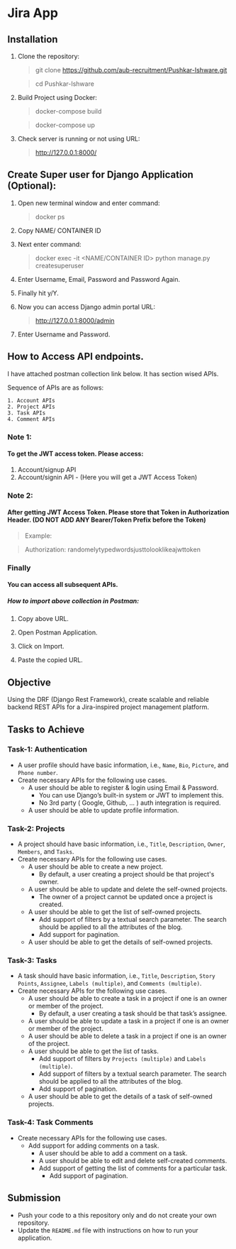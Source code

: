 # Jira App

## Installation
1. Clone the repository:
    > git clone https://github.com/aub-recruitment/Pushkar-Ishware.git

    > cd Pushkar-Ishware

2. Build Project using Docker:
    > docker-compose build

    > docker-compose up
  
3.  Check server is running or not using URL:
    > http://127.0.0.1:8000/


## Create Super user for Django Application (Optional):
1. Open new terminal window and enter command:
    > docker ps

2. Copy NAME/ CONTAINER ID

3. Next enter command:
    > docker exec -it <NAME/CONTAINER ID> python manage.py createsuperuser

4. Enter Username, Email, Password and Password Again.

5. Finally hit y/Y.

6. Now you can access Django admin portal URL:
    > http://127.0.0.1:8000/admin

7. Enter Username and Password.

## How to Access API endpoints.

I have attached postman collection link below. It has section wised APIs.

Sequence of APIs are as follows:

    1. Account APIs
    2. Project APIs
    3. Task APIs
    4. Comment APIs

### Note 1: 
#### To get the JWT access token. Please access: 
  
  1. Account/signup API
  2. Account/signin API - (Here you will get a JWT Access Token)

### Note 2: 
  #### After getting JWT Access Token. Please store that Token in Authorization Header. (DO NOT ADD ANY Bearer/Token Prefix before the Token)

  > Example:

  > Authorization: randomelytypedwordsjusttolooklikeajwttoken 

### Finally
#### You can access all subsequent APIs.

##### How to import above collection in Postman: 

1. Copy above URL.

2. Open Postman Application.

3. Click on Import.

4. Paste the copied URL.



## Objective

Using the DRF (Django Rest Framework), create scalable and reliable backend REST APIs for a Jira-inspired project management platform.

## Tasks to Achieve

### Task-1: Authentication

- A user profile should have basic information, i.e., `Name`, `Bio`, `Picture`, and `Phone number`.
- Create necessary APIs for the following use cases.
  - A user should be able to register & login using Email & Password.
    - You can use Django’s built-in system or JWT to implement this.
    - No 3rd party ( Google, Github, … ) auth integration is required.
  - A user should be able to update profile information.

### Task-2: Projects

- A project should have basic information, i.e., `Title`, `Description`, `Owner`, `Members`, and `Tasks`.
- Create necessary APIs for the following use cases.
  - A user should be able to create a new project.
    - By default, a user creating a project should be that project's owner.
  - A user should be able to update and delete the self-owned projects.
    - The owner of a project cannot be updated once a project is created.
  - A user should be able to get the list of self-owned projects.
    - Add support of filters by a textual search parameter. The search should be applied to all the attributes of the blog.
    - Add support for pagination.
  - A user should be able to get the details of self-owned projects.

### Task-3: Tasks

- A task should have basic information, i.e., `Title`, `Description`, `Story Points`, `Assignee`, `Labels (multiple)`, and `Comments (multiple)`.
- Create necessary APIs for the following use cases.
  - A user should be able to create a task in a project if one is an owner or member of the project.
    - By default, a user creating a task should be that task’s assignee.
  - A user should be able to update a task in a project if one is an owner or member of the project.
  - A user should be able to delete a task in a project if one is an owner of the project.
  - A user should be able to get the list of tasks.
    - Add support of filters by `Projects (multiple)` and `Labels (multiple)`.
    - Add support of filters by a textual search parameter. The search should be applied to all the attributes of the blog.
    - Add support of pagination.
  - A user should be able to get the details of a task of self-owned projects.

### Task-4: **Task Comments**

- Create necessary APIs for the following use cases.
  - Add support for adding comments on a task.
    - A user should be able to add a comment on a task.
    - A user should be able to edit and delete self-created comments.
    - Add support of getting the list of comments for a particular task.
      - Add support of pagination.

## Submission

- Push your code to a this repository only and do not create your own repository.
- Update the `README.md` file with instructions on how to run your application.
